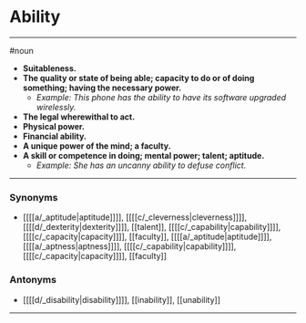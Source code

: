 # Ability
---
#noun
- **Suitableness.**
- **The quality or state of being able; capacity to do or of doing something; having the necessary power.**
	- _Example: This phone has the ability to have its software upgraded wirelessly._
- **The legal wherewithal to act.**
- **Physical power.**
- **Financial ability.**
- **A unique power of the mind; a faculty.**
- **A skill or competence in doing; mental power; talent; aptitude.**
	- _Example: She has an uncanny ability to defuse conflict._
---
### Synonyms
- [[[[a/_aptitude|aptitude]]]], [[[[c/_cleverness|cleverness]]]], [[[[d/_dexterity|dexterity]]]], [[talent]], [[[[c/_capability|capability]]]], [[[[c/_capacity|capacity]]]], [[faculty]], [[[[a/_aptitude|aptitude]]]], [[[[a/_aptness|aptness]]]], [[[[c/_capability|capability]]]], [[[[c/_capacity|capacity]]]], [[faculty]]
### Antonyms
- [[[[d/_disability|disability]]]], [[inability]], [[unability]]
---
